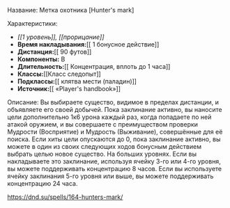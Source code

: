 Название: Метка охотника \[Hunter's mark] 

Характеристики:
- *[[1 уровень]], [[прорицание]]*
- **Время накладывания:**[[ 1 бонусное действие]]
- **Дистанция:**[[ 90 футов]]
- **Компоненты:** В
- **Длительность:**[[ Концентрация, вплоть до 1 часа]]
- **Классы:**[[Класс  следопыт]]
- **Подклассы:**[[ клятва мести (паладин)]]
- **Источник:**[[ «Player's handbook»]]

Описание:
Вы выбираете существо, видимое в пределах дистанции, и объявляете его своей добычей. Пока заклинание активно, вы наносите цели дополнительно 1к6 урона каждый раз, когда попадаете по ней атакой оружием, и вы совершаете с преимуществом проверки Мудрости (Восприятие) и Мудрость (Выживание), совершённые для её поиска. Если хиты цели опускаются до 0, пока заклинание активно, вы можете в один из своих следующих ходов бонусным действием выбрать целью новое существо.
На больших уровнях. Если вы накладываете это заклинание, используя ячейку 3-го или 4-го уровня, вы можете поддерживать концентрацию 8 часов. Если вы используете ячейку заклинания 5-го уровня или выше, вы можете поддерживать концентрацию 24 часа.

https://dnd.su/spells/164-hunters-mark/
